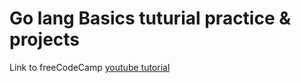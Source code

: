 # Go lang Basics tuturial practice & projects

Link to freeCodeCamp [youtube tutorial](https://www.youtube.com/results?search_query=go+language+tutorial)
